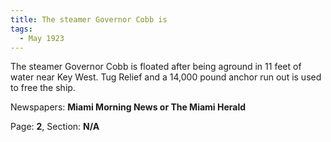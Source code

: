 ```yaml
---  
title: The steamer Governor Cobb is  
tags:  
  - May 1923  
---  
```

  
The steamer Governor Cobb is floated after being aground in 11 feet of water near Key West. Tug Relief and a 14,000 pound anchor run out is used to free the ship.  
  
Newspapers: **Miami Morning News or The Miami Herald**  
  
Page: **2**, Section: **N/A** 

